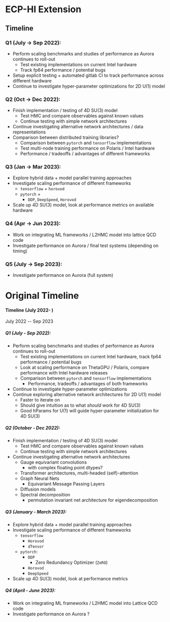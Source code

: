 # ECP-HI Extension

## Timeline

### Q1 (July → Sep 2022):
- Perform scaling benchmarks and studies of performance as Aurora continues to roll-out
	- Test existing implementations on current Intel hardware
	- Track fp64 performance / potential bugs
- Setup explicit testing + automated gitlab CI to track performance across different hardware
- Continue to investigate hyper-parameter optimizations for 2D U(1) model

### Q2 (Oct → Dec 2022):
- Finish implementation / testing of 4D SU(3) model
	- Test HMC and compare observables against known values
	- Continue testing with simple network architectures
- Continue investigating alternative network architectures / data representations
- Comparison between distributed training libraries?
	- Comparison between `pytorch` and `tensorflow` implementations
	- Test multi-node training performance on Polaris / Intel hardware
	- Performance / tradeoffs / advantages of different frameworks

### Q3 (Jan → Mar 2023):
- Explore hybrid data + model parallel training approaches
- Investigate scaling performance of different frameworks
	- `tensorflow` + `horovod`
	- `pytorch` +
		- `DDP`, `DeepSpeed`, `Horovod`
- Scale up 4D SU(3) model, look at performance metrics on available hardware

### Q4 (Apr → Jun 2023):
- Work on integrating ML frameworks / L2HMC model into lattice QCD code
- Investigate performance on Aurora / final test systems (depending on timing)


### Q5 (July → Sep 2023):
- Investigate performance on Aurora (full system)

# Original Timeline
#### Timeline (July 2022- )

July 2022 -- Sep 2023

##### Q1 (July - Sep 2022):
  - Perform scaling benchmarks and studies of performance as Aurora continues to roll-out
	  - Test existing implementations on current Intel hardware, track fp64 performance / potential bugs
	  - Look at scaling performance on ThetaGPU / Polaris, compare performance with Intel hardware releases
	  - Comparison between `pytorch` and `tensorflow` implementations
		- Performance, tradeoffs / advantages of both frameworks
  - Continue to investigate hyper-parameter optimizations
  - Continue exploring alternative network architectures for 2D U(1) model
    - Faster to iterate on
    - Should give intuition as to what _should_ work for 4D SU(3)
    - Good hParams for U(1) will guide hyper-parameter initialization for 4D SU(3)

##### Q2 (October - Dec 2022):
- Finish implementation / testing of 4D SU(3) model
	- Test HMC and compare observables against known values
	- Continue testing with simple network architectures
- Continue investigating alternative network architectures
  - Gauge equivariant convolutions
	- with complex floating point dtypes?
  - Transformer architectures, multi-headed (self)-attention
  - Graph Neural Nets
	- Equivariant Message Passing Layers
  - Diffusion models
  - Spectral decomposition
	- permutation invariant net architecture for eigendecomposition

##### Q3 (January - March 2023):
- Explore hybrid data + model parallel training approaches
- Investigate scaling performance of different frameworks
  - `tensorflow`
	- `Horovod`
	- `dTensor`
  - `pytorch`:
	- `DDP`
	  - Zero Redundancy Optimizer (`ZeRO`)
	- `Horovod`
	- `DeepSpeed`
- Scale up 4D SU(3) model, look at performance metrics

##### Q4 (April - June 2023):
- Work on integrating ML frameworks / L2HMC model into Lattice QCD code
- Investigate performance on Aurora ?